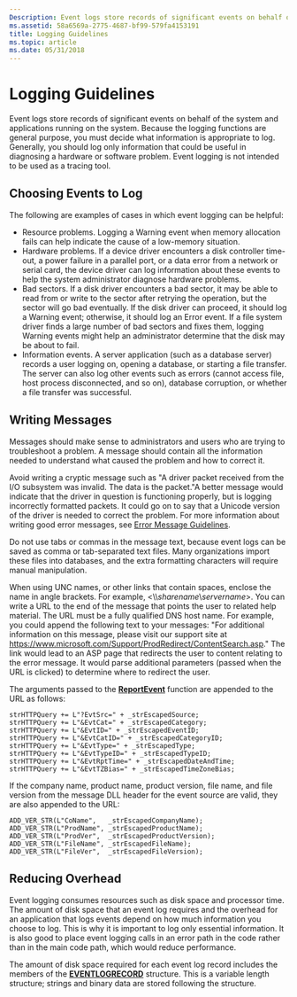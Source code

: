 ```yaml
---
Description: Event logs store records of significant events on behalf of the system and applications running on the system.
ms.assetid: 58a6569a-2775-4687-bf99-579fa4153191
title: Logging Guidelines
ms.topic: article
ms.date: 05/31/2018
---
```


# Logging Guidelines

Event logs store records of significant events on behalf of the system and applications running on the system. Because the logging functions are general purpose, you must decide what information is appropriate to log. Generally, you should log only information that could be useful in diagnosing a hardware or software problem. Event logging is not intended to be used as a tracing tool.

## Choosing Events to Log

The following are examples of cases in which event logging can be helpful:

-   Resource problems. Logging a Warning event when memory allocation fails can help indicate the cause of a low-memory situation.
-   Hardware problems. If a device driver encounters a disk controller time-out, a power failure in a parallel port, or a data error from a network or serial card, the device driver can log information about these events to help the system administrator diagnose hardware problems.
-   Bad sectors. If a disk driver encounters a bad sector, it may be able to read from or write to the sector after retrying the operation, but the sector will go bad eventually. If the disk driver can proceed, it should log a Warning event; otherwise, it should log an Error event. If a file system driver finds a large number of bad sectors and fixes them, logging Warning events might help an administrator determine that the disk may be about to fail.
-   Information events. A server application (such as a database server) records a user logging on, opening a database, or starting a file transfer. The server can also log other events such as errors (cannot access file, host process disconnected, and so on), database corruption, or whether a file transfer was successful.

## Writing Messages

Messages should make sense to administrators and users who are trying to troubleshoot a problem. A message should contain all the information needed to understand what caused the problem and how to correct it.

Avoid writing a cryptic message such as "A driver packet received from the I/O subsystem was invalid. The data is the packet."A better message would indicate that the driver in question is functioning properly, but is logging incorrectly formatted packets. It could go on to say that a Unicode version of the driver is needed to correct the problem. For more information about writing good error messages, see [Error Message Guidelines](https://docs.microsoft.com/windows/desktop/Debug/error-message-guidelines).

Do not use tabs or commas in the message text, because event logs can be saved as comma or tab-separated text files. Many organizations import these files into databases, and the extra formatting characters will require manual manipulation.

When using UNC names, or other links that contain spaces, enclose the name in angle brackets. For example, <\\\\*sharename*\\*servername*>. You can write a URL to the end of the message that points the user to related help material. The URL must be a fully qualified DNS host name. For example, you could append the following text to your messages: "For additional information on this message, please visit our support site at https://www.microsoft.com/Support/ProdRedirect/ContentSearch.asp." The link would lead to an ASP page that redirects the user to content relating to the error message. It would parse additional parameters (passed when the URL is clicked) to determine where to redirect the user.

The arguments passed to the [**ReportEvent**](/windows/desktop/api/Winbase/nf-winbase-reporteventa) function are appended to the URL as follows:

``` syntax
strHTTPQuery += L"?EvtSrc=" + _strEscapedSource;
strHTTPQuery += L"&EvtCat=" + _strEscapedCategory;
strHTTPQuery += L"&EvtID=" + _strEscapedEventID;
strHTTPQuery += L"&EvtCatID=" + _strEscapedCategoryID;
strHTTPQuery += L"&EvtType=" + _strEscapedType;
strHTTPQuery += L"&EvtTypeID=" + _strEscapedTypeID;
strHTTPQuery += L"&EvtRptTime=" + _strEscapedDateAndTime;
strHTTPQuery += L"&EvtTZBias=" + _strEscapedTimeZoneBias;
```

If the company name, product name, product version, file name, and file version from the message DLL header for the event source are valid, they are also appended to the URL:

``` syntax
ADD_VER_STR(L"CoName",   _strEscapedCompanyName);
ADD_VER_STR(L"ProdName", _strEscapedProductName);
ADD_VER_STR(L"ProdVer",  _strEscapedProductVersion);
ADD_VER_STR(L"FileName", _strEscapedFileName);
ADD_VER_STR(L"FileVer",  _strEscapedFileVersion);
```

## Reducing Overhead

Event logging consumes resources such as disk space and processor time. The amount of disk space that an event log requires and the overhead for an application that logs events depend on how much information you choose to log. This is why it is important to log only essential information. It is also good to place event logging calls in an error path in the code rather than in the main code path, which would reduce performance.

The amount of disk space required for each event log record includes the members of the [**EVENTLOGRECORD**](/windows/desktop/api/Winnt/ns-winnt-eventlogrecord) structure. This is a variable length structure; strings and binary data are stored following the structure.

 

 




